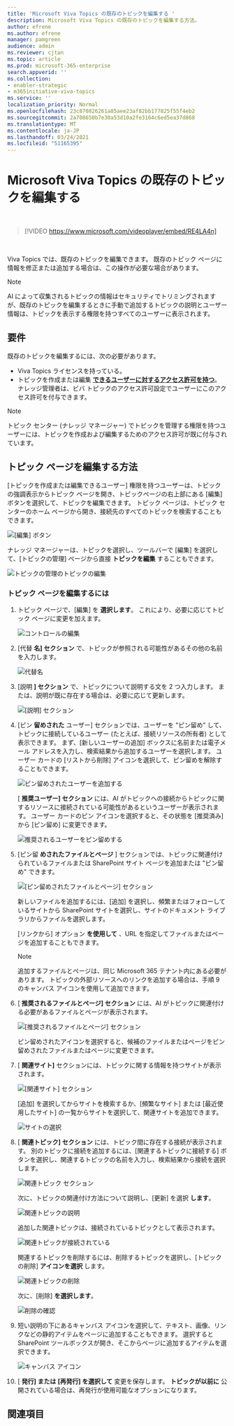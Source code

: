 ```yaml
---
title: 'Microsoft Viva Topics の既存のトピックを編集する '
description: Microsoft Viva Topics の既存のトピックを編集する方法。
author: efrene
ms.author: efrene
manager: pamgreen
audience: admin
ms.reviewer: cjtan
ms.topic: article
ms.prod: microsoft-365-enterprise
search.appverid: ''
ms.collection:
- enabler-strategic
- m365initiative-viva-topics
ms.service: ''
localization_priority: Normal
ms.openlocfilehash: 23c870826261a85aee23af82bb177825f55f4eb2
ms.sourcegitcommit: 2a708650b7e30a53d10a2fe3164c6ed5ea37d868
ms.translationtype: MT
ms.contentlocale: ja-JP
ms.lasthandoff: 03/24/2021
ms.locfileid: "51165395"
---
```

# <a name="edit-an-existing-topic-in-microsoft-viva-topics"></a>Microsoft Viva Topics の既存のトピックを編集する 

</br>

> [!VIDEO https://www.microsoft.com/videoplayer/embed/RE4LA4n]  

</br>

Viva Topics では、既存のトピックを編集できます。 既存のトピック ページに情報を修正または追加する場合は、この操作が必要な場合があります。 

> [!Note] 
> AI によって収集されるトピックの情報はセキュリティでトリミング[](topic-experiences-security-trimming.md)されますが、既存のトピックを編集するときに手動で追加するトピックの説明とユーザー情報は、トピックを表示する権限を持つすべてのユーザーに表示されます。 

## <a name="requirements"></a>要件

既存のトピックを編集するには、次の必要があります。
- Viva Topics ライセンスを持っている。
- トピックを作成または編集 [**できるユーザーに対するアクセス許可を持つ**](./topic-experiences-user-permissions.md)。 ナレッジ管理者は、ビバ トピックのアクセス許可設定でユーザーにこのアクセス許可を付与できます。 

> [!Note] 
> トピック センター (ナレッジ マネージャー) でトピックを管理する権限を持つユーザーには、トピックを作成および編集するためのアクセス許可が既に付与されています。

## <a name="how-to-edit-a-topic-page"></a>トピック ページを編集する方法

[トピックを作成または編集できるユーザー] 権限を持つユーザーは、トピック の強調表示からトピック ページを開き、トピック<b></b>ページの右上部にある [編集] ボタンを選択して、トピックを編集できます。 トピック ページは、トピック センターのホーム ページから開き、接続先のすべてのトピックを検索することもできます。

   ![[編集] ボタン](../media/knowledge-management/edit-button.png) </br> 

ナレッジ マネージャーは、トピックを選択し、ツールバーで [編集] を選択して、[トピックの管理] ページから直接 <b>トピックを編集</b> することもできます。

   ![トピックの管理のトピックの編集](../media/knowledge-management/manage-topics-edit.png) </br> 

### <a name="to-edit-a-topic-page"></a>トピック ページを編集するには

1. トピック ページで、[編集] を **選択します**。 これにより、必要に応じてトピック ページに変更を加えます。

   ![コントロールの編集](../media/knowledge-management/topic-page-edit.png) </br>  


2. [代替 <b>名] セクション</b> で、トピックが参照される可能性があるその他の名前を入力します。 

    ![代替名](../media/knowledge-management/alt-names.png) </br> 
3. [説明 <b>] セクション</b> で、トピックについて説明する文を 2 つ入力します。 または、説明が既に存在する場合は、必要に応じて更新します。

    ![[説明] セクション](../media/knowledge-management/description.png)</br>

4. [ピン <b>留めされた</b> ユーザー] セクションでは、ユーザーを "ピン留め" して、トピックに接続しているユーザー (たとえば、接続リソースの所有者) として表示できます。 まず、[新しいユーザーの追加] ボックス<b></b>に名前または電子メール アドレスを入力し、検索結果から追加するユーザーを選択します。 ユーザー カードの [リストから削除] アイコン<b></b>を選択して、ピン留めを解除することもできます。
 
    ![ピン留めされたユーザーを追加する](../media/knowledge-management/pinned-people.png)</br>

    [ <b>推奨ユーザー] セクション</b> には、AI がトピックへの接続からトピックに関するリソースに接続されている可能性があるというユーザーが表示されます。 ユーザー カードのピン アイコンを選択すると、その状態を [推奨済み] から [ピン留め] に変更できます。

   ![推奨されるユーザーをピン留めする](../media/knowledge-management/suggested-people.png)</br>

5. [ピン留 <b>めされたファイルとページ</b> ] セクションでは、トピックに関連付けられているファイルまたは SharePoint サイト ページを追加または "ピン留め" できます。

   ![[ピン留めされたファイルとページ] セクション](../media/knowledge-management/pinned-files-and-pages.png)</br>
 
    新しいファイルを追加するには、[<b></b>追加] を選択し、頻繁またはフォローしているサイトから SharePoint サイトを選択し、サイトのドキュメント ライブラリからファイルを選択します。

    [リンクから] オプション <b>を使用して</b> 、URL を指定してファイルまたはページを追加することもできます。 

   > [!Note] 
   > 追加するファイルとページは、同じ Microsoft 365 テナント内にある必要があります。 トピックの外部リソースへのリンクを追加する場合は、手順 9 のキャンバス アイコンを使用して追加できます。

6. [ <b>推奨されるファイルとページ] セクション</b> には、AI がトピックに関連付ける必要があるファイルとページが表示されます。

   ![[推奨されるファイルとページ] セクション](../media/knowledge-management/suggested-files-and-pages.png)</br>

    ピン留めされたアイコンを選択すると、候補のファイルまたはページをピン留めされたファイルまたはページに変更できます。

7.  [ <b>関連サイト]</b> セクションには、トピックに関する情報を持つサイトが表示されます。 

    ![[関連サイト] セクション](../media/knowledge-management/related-sites.png)</br>

    [追加] を選択してからサイトを<b></b>検索するか、[頻繁なサイト] または [最近使用したサイト] の一覧からサイトを選択して、関連サイトを追加できます。</br>
    
    ![サイトの選択](../media/knowledge-management/sites.png)</br>

8. [ <b>関連トピック] セクション</b> には、トピック間に存在する接続が表示されます。 別のトピックに接続を追加するには、[関連するトピックに<b></b>接続する] ボタンを選択し、関連するトピックの名前を入力し、検索結果から接続を選択します。 

   ![関連トピック セクション](../media/knowledge-management/related-topic.png)</br>  

    次に、トピックの関連付け方法について説明し、[更新] を選択 <b>します</b>。</br>

   ![関連トピックの説明](../media/knowledge-management/related-topics-update.png)</br> 

   追加した関連トピックは、接続されているトピックとして表示されます。

   ![関連トピックが接続されている](../media/knowledge-management/related-topics-final.png)</br> 

   関連するトピックを削除するには、削除するトピックを選択し、[トピックの削除] <b>アイコンを選択</b> します。</br>
 
   ![関連トピックの削除](../media/knowledge-management/remove-related.png)</br>  

   次に、[削除] <b>を選択します</b>。</br>

   ![削除の確認](../media/knowledge-management/remove-related-confirm.png)</br> 


9. 短い説明の下にあるキャンバス アイコンを選択して、テキスト、画像、リンクなどの静的アイテムをページに追加することもできます。 選択すると SharePoint ツールボックスが開き、そこからページに追加するアイテムを選択できます。

   ![キャンバス アイコン](../media/knowledge-management/webpart-library.png)</br> 


10. [ **発行] または** **[再発行] を選択して** 変更を保存します。 **トピックが以前に** 公開されている場合は、再発行が使用可能なオプションになります。


## <a name="see-also"></a>関連項目



